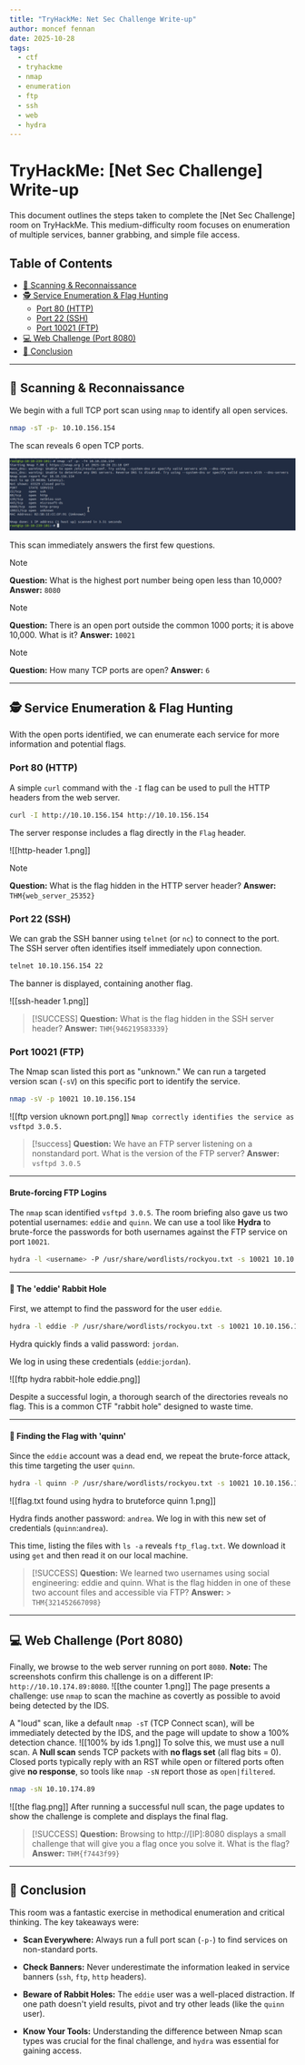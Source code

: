 ```yaml
---
title: "TryHackMe: Net Sec Challenge Write-up"
author: moncef fennan
date: 2025-10-28
tags:
  - ctf
  - tryhackme
  - nmap
  - enumeration
  - ftp
  - ssh
  - web
  - hydra
---
```


# TryHackMe: [Net Sec Challenge] Write-up

This document outlines the steps taken to complete the [Net Sec Challenge] room on TryHackMe. This medium-difficulty room focuses on enumeration of multiple services, banner grabbing, and simple file access.

## Table of Contents
* [🚀 Scanning & Reconnaissance](#-scanning--reconnaissance)
* [🕵️ Service Enumeration & Flag Hunting](#-service-enumeration--flag-hunting)
  * [Port 80 (HTTP)](#port-80-http)
  * [Port 22 (SSH)](#port-22-ssh)
  * [Port 10021 (FTP)](#port-10021-ftp)
* [💻 Web Challenge (Port 8080)](#-web-challenge-port-8080)
* [🏁 Conclusion](#-conclusion)

---

## 🚀 Scanning & Reconnaissance

We begin with a full TCP port scan using `nmap` to identify all open services.

```bash
nmap -sT -p- 10.10.156.154
```

The scan reveals 6 open TCP ports.

<img src="./assets/nmap-scan 1.png"/>


This scan immediately answers the first few questions.

> [!NOTE]
> **Question:** What is the highest port number being open less than 10,000?
> **Answer:** `8080`

> [!NOTE]
> **Question:** There is an open port outside the common 1000 ports; it is above 10,000. What is it?
> **Answer:** `10021`

> [!NOTE]
> **Question:** How many TCP ports are open?
> **Answer:** `6`

---

## 🕵️ Service Enumeration & Flag Hunting

With the open ports identified, we can enumerate each service for more information and potential flags.

### Port 80 (HTTP)

A simple `curl` command with the `-I` flag can be used to pull the HTTP headers from the web server.

```bash
curl -I http://10.10.156.154 http://10.10.156.154
```

The server response includes a flag directly in the `Flag` header.

![[http-header 1.png]]
> [!NOTE]
> **Question:** What is the flag hidden in the HTTP server header?
> **Answer:** `THM{web_server_25352}`

### Port 22 (SSH)

We can grab the SSH banner using `telnet` (or `nc`) to connect to the port. The SSH server often identifies itself immediately upon connection.

```bash
telnet 10.10.156.154 22
```

The banner is displayed, containing another flag.

![[ssh-header 1.png]]
> [!SUCCESS]
> **Question:** What is the flag hidden in the SSH server header?
> **Answer:** `THM{946219583339}`

### Port 10021 (FTP)

The Nmap scan listed this port as "unknown." We can run a targeted version scan (`-sV`) on this specific port to identify the service.

```bash
nmap -sV -p 10021 10.10.156.154
```
![[ftp version uknown port.png]]
``Nmap correctly identifies the service as vsftpd 3.0.5.``

> [!success]
> **Question:** We have an FTP server listening on a nonstandard port. What is the version of the FTP server?
> **Answer:** `vsftpd 3.0.5`

---

#### Brute-forcing FTP Logins

The `nmap` scan identified `vsftpd 3.0.5`. The room briefing also gave us two potential usernames: `eddie` and `quinn`. We can use a tool like **Hydra** to brute-force the passwords for both usernames against the FTP service on port `10021`.


```bash
hydra -l <username> -P /usr/share/wordlists/rockyou.txt -s 10021 10.10.156.154 ftp
```

---

#### 🐇 The 'eddie' Rabbit Hole

First, we attempt to find the password for the user `eddie`.


```bash
hydra -l eddie -P /usr/share/wordlists/rockyou.txt -s 10021 10.10.156.154 ftp
```

Hydra quickly finds a valid password: `jordan`.

We log in using these credentials (`eddie`:`jordan`).

![[ftp hydra rabbit-hole eddie.png]]

Despite a successful login, a thorough search of the directories reveals no flag. This is a common CTF "rabbit hole" designed to waste time.

---

#### 🚩 Finding the Flag with 'quinn'

Since the `eddie` account was a dead end, we repeat the brute-force attack, this time targeting the user `quinn`.


```bash
hydra -l quinn -P /usr/share/wordlists/rockyou.txt -s 10021 10.10.156.154 ftp
```
![[flag.txt found using hydra to bruteforce quinn 1.png]]

Hydra finds another password: `andrea`. We log in with this new set of credentials (`quinn`:`andrea`).

This time, listing the files with `ls -a` reveals `ftp_flag.txt`. We download it using `get` and then read it on our local machine.



> [!SUCCESS] 
> **Question:** We learned two usernames using social engineering: eddie and quinn. What is the 
> flag hidden in one of these two account files and accessible via FTP? **Answer:** >
> `THM{321452667098}`

---

## 💻 Web Challenge (Port 8080)

Finally, we browse to the web server running on port `8080`. **Note:** The screenshots confirm this challenge is on a different IP: `http://10.10.174.89:8080`.
![[the counter 1.png]]
The page presents a challenge: use `nmap` to scan the machine as covertly as possible to avoid being detected by the IDS.

A "loud" scan, like a default `nmap -sT` (TCP Connect scan), will be immediately detected by the IDS, and the page will update to show a 100% detection chance.
![[100% by ids 1.png]]
To solve this, we must use a null scan. A **Null scan** sends TCP packets with **no flags set** (all flag bits = 0). Closed ports typically reply with an RST while open or filtered ports often give **no response**, so tools like `nmap -sN` report those as `open|filtered`. 


```bash
nmap -sN 10.10.174.89
```
![[the flag.png]]
After running a successful null scan, the page updates to show the challenge is complete and displays the final flag.


> [!SUCCESS] 
> **Question:** Browsing to http://[IP]:8080 displays a small challenge that will give you a flag once
> you solve it. What is the flag? **Answer:** `THM{f7443f99}`

---

## 🏁 Conclusion

This room was a fantastic exercise in methodical enumeration and critical thinking. The key takeaways were:

- **Scan Everywhere:** Always run a full port scan (`-p-`) to find services on non-standard ports.
    
- **Check Banners:** Never underestimate the information leaked in service banners (`ssh`, `ftp`, `http` headers).
    
- **Beware of Rabbit Holes:** The `eddie` user was a well-placed distraction. If one path doesn't yield results, pivot and try other leads (like the `quinn` user).
    
- **Know Your Tools:** Understanding the difference between Nmap scan types  was crucial for the final challenge, and `hydra` was essential for gaining access.
